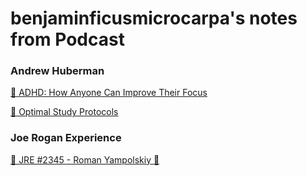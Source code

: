 # benjaminficusmicrocarpa's notes from Podcast

### Andrew Huberman
[🧠 ADHD: How Anyone Can Improve Their Focus](podcast/adhd_andrew_hubermann.html)

[🧠 Optimal Study Protocols](podcast/optimal_study_protocols_andrew_huberman.html)

### Joe Rogan Experience
[🤖 JRE #2345 - Roman Yampolskiy 🚨](podcast/jre_2345_roman_roman_yampolskiy.html)
